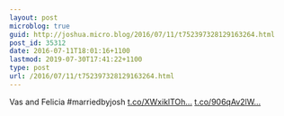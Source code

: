```yaml
---
layout: post
microblog: true
guid: http://joshua.micro.blog/2016/07/11/t752397328129163264.html
post_id: 35312
date: 2016-07-11T18:01:16+1100
lastmod: 2019-07-30T17:41:22+1100
type: post
url: /2016/07/11/t752397328129163264.html
---
```

Vas and Felicia #marriedbyjosh [t.co/XWxiklTOh...](https://t.co/XWxiklTOh2) [t.co/906qAv2lW...](https://t.co/906qAv2lWt)
